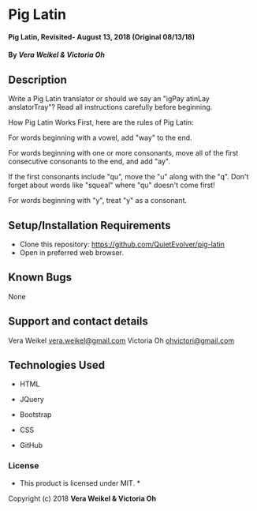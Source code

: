# Pig Latin

#### Pig Latin, Revisited- August 13, 2018 (Original 08/13/18)

#### By _**Vera Weikel & Victoria Oh**_

## Description
Write a Pig Latin translator or should we say an "igPay atinLay anslatorTray"? Read all instructions carefully before beginning.

How Pig Latin Works
First, here are the rules of Pig Latin:

For words beginning with a vowel, add "way" to the end.

For words beginning with one or more consonants, move all of the first consecutive consonants to the end, and add "ay".

If the first consonants include "qu", move the "u" along with the "q". Don't forget about words like "squeal" where "qu" doesn't come first!

For words beginning with "y", treat "y" as a consonant.

## Setup/Installation Requirements

* Clone this repository: https://github.com/QuietEvolver/pig-latin
* Open in preferred web browser.

## Known Bugs
None

## Support and contact details
Vera Weikel vera.weikel@gmail.com
Victoria Oh ohvictori@gmail.com


## Technologies Used
* HTML

* JQuery

* Bootstrap

* CSS

* GitHub

### License

* This product is licensed under MIT. *

Copyright (c) 2018 **Vera Weikel & Victoria Oh**
